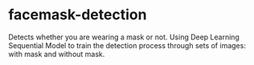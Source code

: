 # facemask-detection

Detects whether you are wearing a mask or not. Using Deep Learning Sequential Model to train the detection process through sets of images: with mask and without mask.
